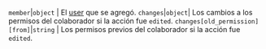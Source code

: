 `member`|`object` | El [user](/rest/reference/users) que se agregó. `changes`|`object`| Los cambios a los permisos del colaborador si la acción fue `edited`. `changes[old_permission][from]`|`string` | Los permisos previos del colaborador si la acción fue `edited`.
